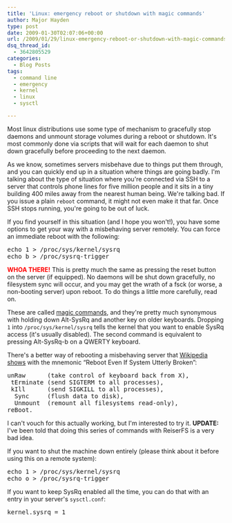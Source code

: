 ```yaml
---
title: 'Linux: emergency reboot or shutdown with magic commands'
author: Major Hayden
type: post
date: 2009-01-30T02:07:06+00:00
url: /2009/01/29/linux-emergency-reboot-or-shutdown-with-magic-commands/
dsq_thread_id:
  - 3642805529
categories:
  - Blog Posts
tags:
  - command line
  - emergency
  - kernel
  - linux
  - sysctl

---
```

Most linux distributions use some type of mechanism to gracefully stop daemons and unmount storage volumes during a reboot or shutdown. It's most commonly done via scripts that will wait for each daemon to shut down gracefully before proceeding to the next daemon.

As we know, sometimes servers misbehave due to things put them through, and you can quickly end up in a situation where things are going badly. I'm talking about the type of situation where you're connected via SSH to a server that controls phone lines for five million people and it sits in a tiny building 400 miles away from the nearest human being. We're talking bad. If you issue a plain `reboot` command, it might not even make it that far. Once SSH stops running, you're going to be out of luck.

If you find yourself in this situation (and I hope you won't!), you have some options to get your way with a misbehaving server remotely. You can force an immediate reboot with the following:

<pre lang="html">echo 1 > /proc/sys/kernel/sysrq 
echo b > /proc/sysrq-trigger</pre>

<span style="color: #ff0000;"><strong>WHOA THERE!</strong></span> This is pretty much the same as pressing the reset button on the server (if equipped). No daemons will be shut down gracefully, no filesystem sync will occur, and you may get the wrath of a fsck (or worse, a non-booting server) upon reboot. To do things a little more carefully, read on.

These are called [magic commands][1], and they're pretty much synonymous with holding down Alt-SysRq and another key on older keyboards. Dropping `1` into `/proc/sys/kernel/sysrq` tells the kernel that you want to enable SysRq access (it's usually disabled). The second command is equivalent to pressing Alt-SysRq-b on a QWERTY keyboard.

There's a better way of rebooting a misbehaving server that [Wikipedia shows][2] with the mnemonic &#8220;Reboot Even If System Utterly Broken&#8221;:

<pre lang="html">unRaw      (take control of keyboard back from X),
 tErminate (send SIGTERM to all processes),
 kIll      (send SIGKILL to all processes),
  Sync     (flush data to disk),
  Unmount  (remount all filesystems read-only),
reBoot.</pre>

I can't vouch for this actually working, but I'm interested to try it. **UPDATE:** I've been told that doing this series of commands with ReiserFS is a very bad idea.

If you want to shut the machine down entirely (please think about it before using this on a remote system):

<pre lang="html">echo 1 > /proc/sys/kernel/sysrq 
echo o > /proc/sysrq-trigger</pre>

If you want to keep SysRq enabled all the time, you can do that with an entry in your server's `sysctl.conf`:

<pre lang="html">kernel.sysrq = 1</pre>

 [1]: http://en.wikipedia.org/wiki/Magic_SysRq_key
 [2]: http://en.wikipedia.org/wiki/Magic_SysRq_key#.22Raising_Elephants.22_mnemonic_device
